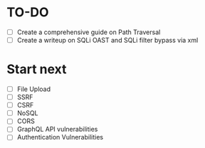 # TO-DO
- [ ] Create a comprehensive guide on Path Traversal 
- [ ] Create a writeup on SQLi OAST and SQLi filter bypass via xml

# Start next
- [ ] File Upload
- [ ] SSRF
- [ ] CSRF
- [ ] NoSQL
- [ ] CORS
- [ ] GraphQL API vulnerabilities
- [ ] Authentication Vulnerabilities